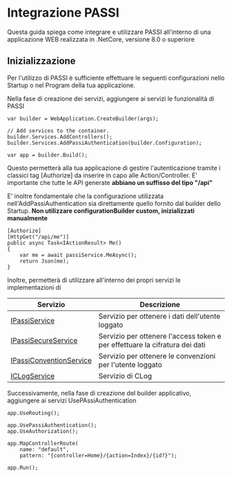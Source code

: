 <h1>Integrazione PASSI</h1>

Questa guida spiega come integrare e utilizzare PASSI all'interno di una applicazione WEB realizzata in .NetCore, versione 8.0 o superiore

<h2>Inizializzazione</h2>
Per l'utilizzo di PASSI è sufficiente effettuare le seguenti configurazioni nello Startup o nel Program della tua applicazione.

Nella fase di creazione dei servizi, aggiungere ai servizi le funzionalità di PASSI

```
var builder = WebApplication.CreateBuilder(args);

// Add services to the container.
builder.Services.AddControllers();
builder.Services.AddPassiAuthentication(builder.Configuration);

var app = builder.Build();
```

Questo permetterà alla tua applicazione di gestire l'autenticazione tramite i classici tag [Authorize] da inserire in capo alle Action/Controller.
E' importante che tutte le API generate **abbiano un suffisso del tipo "/api"**

E' inoltre fondamentale che la configurazione utilizzata nell'AddPassiAuthentication sia direttamente quello fornito dal builder dello Startup. **Non utilizzare configurationBuilder custom, inizializzati manualmente**

```
[Authorize]
[HttpGet("/api/me")]
public async Task<IActionResult> Me()
{
    var me = await passiService.MeAsync();
    return Json(me);
}
```

Inoltre, permetterà di utilizzare all'interno dei propri servizi le implementazioni di 

| Servizio | Descrizione |
| -------- | ----------- |
| <a href="/api/Passi.Core.Application.Services.IPassiService.html">IPassiService</a> | Servizio per ottenere i dati dell'utente loggato |
| <a href="/api/Passi.Core.Application.Services.IPassiSecureService.html">IPassiSecureService</a> | Servizio per ottenere l'access token e per effettuare la cifratura dei dati |
| <a href="/api/Passi.Core.Application.Services.IPassiConventionService.html">IPassiConventionService</a> | Servizio per ottenere le convenzioni per l'utente loggato |
| <a href="/api/Passi.Core.Application.Services.ICLogService.html">ICLogService</a> | Servizio di CLog |

Successivamente, nella fase di creazione del builder applicativo, aggiungere ai servizi UsePAssiAuthentication

```
app.UseRouting();

app.UsePassiAuthentication();
app.UseAuthorization();

app.MapControllerRoute(
    name: "default",
    pattern: "{controller=Home}/{action=Index}/{id?}");

app.Run();
```